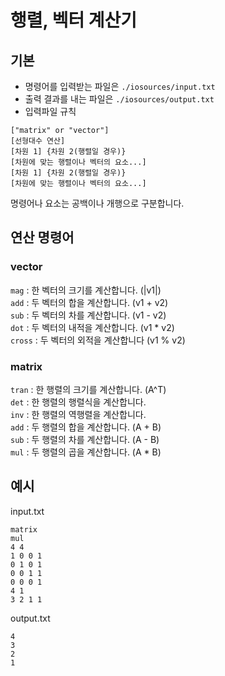 # 행렬, 벡터 계산기

## 기본
 - 명령어를 입력받는 파일은 `./iosources/input.txt`
 - 출력 결과를 내는 파일은 `./iosources/output.txt`
 - 입력파일 규칙
```
["matrix" or "vector"]
[선형대수 연산]
[차원 1] {차원 2(행렬일 경우)}
[차원에 맞는 행렬이나 벡터의 요소...]
[차원 1] {차원 2(행렬일 경우)}
[차원에 맞는 행렬이나 벡터의 요소...]
```
명령어나 요소는 공백이나 개행으로 구분합니다.
   
## 연산 명령어
### vector
`mag` : 한 벡터의 크기를 계산합니다. (|v1|)   
`add` : 두 벡터의 합을 계산합니다. (v1 + v2)   
`sub` : 두 벡터의 차를 계산합니다. (v1 - v2)   
`dot` : 두 벡터의 내적을 계산합니다. (v1 \* v2)   
`cross` : 두 벡터의 외적을 계산합니다 (v1 % v2)   
### matrix
`tran` : 한 행렬의 크기를 계산합니다. (A^T)   
`det` : 한 행렬의 행렬식을 계산합니다.   
`inv` : 한 행렬의 역행렬을 계산합니다.   
`add` : 두 행렬의 합을 계산합니다. (A + B)   
`sub` : 두 행렬의 차를 계산합니다. (A - B)   
`mul` : 두 행렬의 곱을 계산합니다. (A \* B)   

## 예시

input.txt
```
matrix
mul
4 4
1 0 0 1
0 1 0 1
0 0 1 1
0 0 0 1
4 1
3 2 1 1
```

output.txt
```
4 
3 
2 
1 
```
